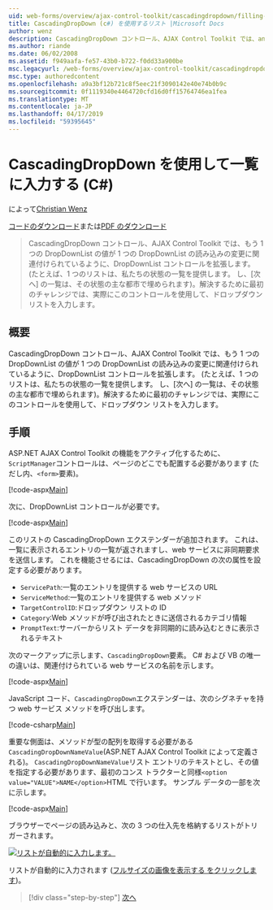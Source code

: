 ```yaml
---
uid: web-forms/overview/ajax-control-toolkit/cascadingdropdown/filling-a-list-using-cascadingdropdown-cs
title: CascadingDropDown (c#) を使用するリスト |Microsoft Docs
author: wenz
description: CascadingDropDown コントロール、AJAX Control Toolkit では、anoth 内の値が 1 つの DropDownList の読み込みの変更に関連付けられているように DropDownList コントロールを拡張しています.
ms.author: riande
ms.date: 06/02/2008
ms.assetid: f949aafa-fe57-43b0-b722-f0dd33a900be
msc.legacyurl: /web-forms/overview/ajax-control-toolkit/cascadingdropdown/filling-a-list-using-cascadingdropdown-cs
msc.type: authoredcontent
ms.openlocfilehash: a9a3bf12b721c8f5eec21f3090142e40e74b0b9c
ms.sourcegitcommit: 0f1119340e4464720cfd16d0ff15764746ea1fea
ms.translationtype: MT
ms.contentlocale: ja-JP
ms.lasthandoff: 04/17/2019
ms.locfileid: "59395645"
---
```

# <a name="filling-a-list-using-cascadingdropdown-c"></a>CascadingDropDown を使用して一覧に入力する (C#)

によって[Christian Wenz](https://github.com/wenz)

[コードのダウンロード](http://download.microsoft.com/download/9/0/7/907760b1-2c60-4f81-aeb6-ca416a573b0d/cascadingdropdown0.cs.zip)または[PDF のダウンロード](http://download.microsoft.com/download/2/d/c/2dc10e34-6983-41d4-9c08-f78f5387d32b/cascadingdropdown0CS.pdf)

> CascadingDropDown コントロール、AJAX Control Toolkit では、もう 1 つの DropDownList の値が 1 つの DropDownList の読み込みの変更に関連付けられているように、DropDownList コントロールを拡張します。 (たとえば、1 つのリストは、私たちの状態の一覧を提供します。 し、[次へ] の一覧は、その状態の主な都市で埋められます)。解決するために最初のチャレンジでは、実際にこのコントロールを使用して、ドロップダウン リストを入力します。


## <a name="overview"></a>概要

CascadingDropDown コントロール、AJAX Control Toolkit では、もう 1 つの DropDownList の値が 1 つの DropDownList の読み込みの変更に関連付けられているように、DropDownList コントロールを拡張します。 (たとえば、1 つのリストは、私たちの状態の一覧を提供します。 し、[次へ] の一覧は、その状態の主な都市で埋められます)。解決するために最初のチャレンジでは、実際にこのコントロールを使用して、ドロップダウン リストを入力します。

## <a name="steps"></a>手順

ASP.NET AJAX Control Toolkit の機能をアクティブ化するために、`ScriptManager`コントロールは、ページのどこでも配置する必要があります (ただし内、`<form>`要素)。

[!code-aspx[Main](filling-a-list-using-cascadingdropdown-cs/samples/sample1.aspx)]

次に、DropDownList コントロールが必要です。

[!code-aspx[Main](filling-a-list-using-cascadingdropdown-cs/samples/sample2.aspx)]

このリストの CascadingDropDown エクステンダーが追加されます。 これは、一覧に表示されるエントリの一覧が返されますし、web サービスに非同期要求を送信します。 これを機能させるには、CascadingDropDown の次の属性を設定する必要があります。

- `ServicePath`:一覧のエントリを提供する web サービスの URL
- `ServiceMethod`:一覧のエントリを提供する web メソッド
- `TargetControlID`:ドロップダウン リストの ID
- `Category`:Web メソッドが呼び出されたときに送信されるカテゴリ情報
- `PromptText`:サーバーからリスト データを非同期的に読み込むときに表示されるテキスト

次のマークアップに示します、`CascadingDropDown`要素。 C# および VB の唯一の違いは、関連付けられている web サービスの名前を示します。

[!code-aspx[Main](filling-a-list-using-cascadingdropdown-cs/samples/sample3.aspx)]

JavaScript コード、`CascadingDropDown`エクステンダーは、次のシグネチャを持つ web サービス メソッドを呼び出します。

[!code-csharp[Main](filling-a-list-using-cascadingdropdown-cs/samples/sample4.cs)]

重要な側面は、メソッドが型の配列を取得する必要がある`CascadingDropDownNameValue`(ASP.NET AJAX Control Toolkit によって定義される)。 `CascadingDropDownNameValue`リスト エントリのテキストとし、その値を指定する必要があります、最初のコンス トラクターと同様`<option value="VALUE">NAME</option>`HTML で行います。 サンプル データの一部を次に示します。

[!code-aspx[Main](filling-a-list-using-cascadingdropdown-cs/samples/sample5.aspx)]

ブラウザーでページの読み込みと、次の 3 つの仕入先を格納するリストがトリガーされます。


[![リストが自動的に入力します。](filling-a-list-using-cascadingdropdown-cs/_static/image2.png)](filling-a-list-using-cascadingdropdown-cs/_static/image1.png)

リストが自動的に入力されます ([フルサイズの画像を表示する をクリックします](filling-a-list-using-cascadingdropdown-cs/_static/image3.png))。

> [!div class="step-by-step"]
> [次へ](using-cascadingdropdown-with-a-database-cs.md)
